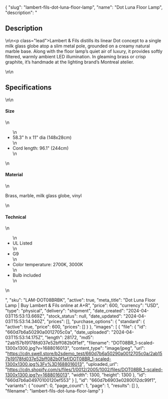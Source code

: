 {
  "slug": "lambert-fils-dot-luna-floor-lamp",
  "name": "Dot Luna Floor Lamp",
  "description": "<h2>Description</h2>\n<!-- split -->\n<p class=\"lead\">Lambert &amp; Fils distills its linear Dot concept to a single milk glass globe atop a slim metal pole, grounded on a creamy natural marble base. Along with the floor lamp’s quiet air of luxury, it provides softly filtered, warmly ambient LED illumination. In gleaming brass or crisp graphite, it’s handmade at the lighting brand’s Montreal atelier. </p>\n<!-- split -->\n<h2>Specifications</h2>\n<!-- split -->\n<h4>Size</h4>\n<ul>\n<li>58.3\" h x 11\" dia (148x28cm)</li>\n<li>Cord length: 96.1\" (244cm)</li>\n</ul>\n<h4>Material</h4>\n<p>Brass, marble, milk glass globe, vinyl</p>\n<h4>Technical</h4>\n<ul>\n<li>UL Listed</li>\n<li>G9</li>\n<li>Color temperature: 2700K, 3000K</li>\n<li>Bulb included</li>\n</ul>\n<ul></ul>",
  "sku": "LAM-DOT08BRBK",
  "active": true,
  "meta_title": "Dot Luna Floor Lamp | Buy Lambert & Fils online at A+R",
  "price": 600,
  "currency": "USD",
  "type": "physical",
  "delivery": "shipment",
  "date_created": "2024-04-03T15:53:13.669Z",
  "stock_status": null,
  "date_updated": "2024-04-03T15:53:14.340Z",
  "prices": [],
  "purchase_options": {
    "standard": {
      "active": true,
      "price": 600,
      "prices": []
    }
  },
  "images": [
    {
      "file": {
        "id": "660d7b6a50290a0012705c0a",
        "date_uploaded": "2024-04-03T15:53:14.175Z",
        "length": 28172,
        "md5": "2ab157b19178fd037e52bff082b0f1ef",
        "filename": "DOT08BR_1-scaled-1300x1300.jpg?v=1688016013",
        "content_type": "image/jpeg",
        "url": "https://cdn.swell.store/b2sdemo_test/660d7b6a50290a0012705c0a/2ab157b19178fd037e52bff082b0f1ef/DOT08BR_1-scaled-1300x1300.jpg%3Fv%3D1688016013",
        "uploaded_url": "https://cdn.shopify.com/s/files/1/0012/2005/1002/files/DOT08BR_1-scaled-1300x1300.jpg?v=1688016013",
        "width": 1300,
        "height": 1300
      },
      "id": "660d7b6a04970100120ef553"
    }
  ],
  "id": "660d7b6903e0280012dc99f1",
  "variants": {
    "count": 0,
    "page_count": 1,
    "page": 1,
    "results": []
  },
  "filename": "lambert-fils-dot-luna-floor-lamp"
}